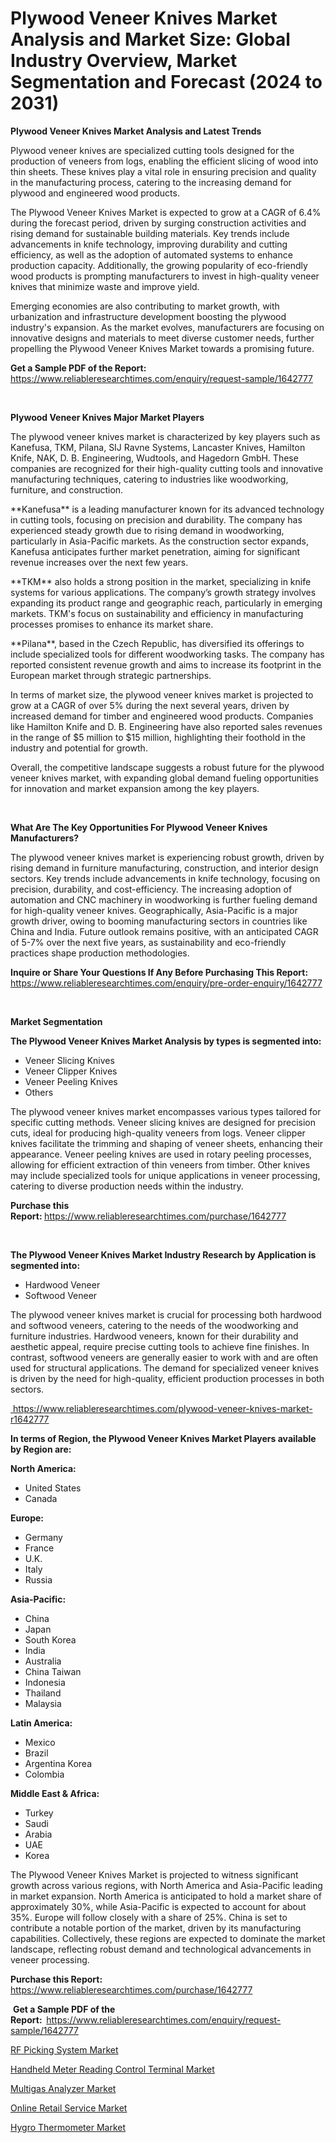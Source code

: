 <p><h1>Plywood Veneer Knives Market Analysis and Market Size: Global Industry Overview, Market Segmentation and Forecast (2024 to 2031)</h1></p><p><strong>Plywood Veneer Knives Market Analysis and Latest Trends</strong></p>
<p><p>Plywood veneer knives are specialized cutting tools designed for the production of veneers from logs, enabling the efficient slicing of wood into thin sheets. These knives play a vital role in ensuring precision and quality in the manufacturing process, catering to the increasing demand for plywood and engineered wood products.</p><p>The Plywood Veneer Knives Market is expected to grow at a CAGR of 6.4% during the forecast period, driven by surging construction activities and rising demand for sustainable building materials. Key trends include advancements in knife technology, improving durability and cutting efficiency, as well as the adoption of automated systems to enhance production capacity. Additionally, the growing popularity of eco-friendly wood products is prompting manufacturers to invest in high-quality veneer knives that minimize waste and improve yield. </p><p>Emerging economies are also contributing to market growth, with urbanization and infrastructure development boosting the plywood industry's expansion. As the market evolves, manufacturers are focusing on innovative designs and materials to meet diverse customer needs, further propelling the Plywood Veneer Knives Market towards a promising future.</p></p>
<p><strong>Get a Sample PDF of the Report:&nbsp;</strong> <a href="https://www.reliableresearchtimes.com/enquiry/request-sample/1642777?utm_campaign=1776&utm_medium=2&utm_source=Github&utm_content=ia&utm_term=23102024&utm_id=plywood-veneer-knives">https://www.reliableresearchtimes.com/enquiry/request-sample/1642777</a></p>
<p>&nbsp;</p>
<p><strong>Plywood Veneer Knives Major Market Players</strong></p>
<p><p>The plywood veneer knives market is characterized by key players such as Kanefusa, TKM, Pilana, SIJ Ravne Systems, Lancaster Knives, Hamilton Knife, NAK, D. B. Engineering, Wudtools, and Hagedorn GmbH. These companies are recognized for their high-quality cutting tools and innovative manufacturing techniques, catering to industries like woodworking, furniture, and construction.</p><p>**Kanefusa** is a leading manufacturer known for its advanced technology in cutting tools, focusing on precision and durability. The company has experienced steady growth due to rising demand in woodworking, particularly in Asia-Pacific markets. As the construction sector expands, Kanefusa anticipates further market penetration, aiming for significant revenue increases over the next few years.</p><p>**TKM** also holds a strong position in the market, specializing in knife systems for various applications. The company’s growth strategy involves expanding its product range and geographic reach, particularly in emerging markets. TKM's focus on sustainability and efficiency in manufacturing processes promises to enhance its market share.</p><p>**Pilana**, based in the Czech Republic, has diversified its offerings to include specialized tools for different woodworking tasks. The company has reported consistent revenue growth and aims to increase its footprint in the European market through strategic partnerships.</p><p>In terms of market size, the plywood veneer knives market is projected to grow at a CAGR of over 5% during the next several years, driven by increased demand for timber and engineered wood products. Companies like Hamilton Knife and D. B. Engineering have also reported sales revenues in the range of $5 million to $15 million, highlighting their foothold in the industry and potential for growth.</p><p>Overall, the competitive landscape suggests a robust future for the plywood veneer knives market, with expanding global demand fueling opportunities for innovation and market expansion among the key players.</p></p>
<p>&nbsp;</p>
<p><strong>What Are The Key Opportunities For Plywood Veneer Knives Manufacturers?</strong></p>
<p><p>The plywood veneer knives market is experiencing robust growth, driven by rising demand in furniture manufacturing, construction, and interior design sectors. Key trends include advancements in knife technology, focusing on precision, durability, and cost-efficiency. The increasing adoption of automation and CNC machinery in woodworking is further fueling demand for high-quality veneer knives. Geographically, Asia-Pacific is a major growth driver, owing to booming manufacturing sectors in countries like China and India. Future outlook remains positive, with an anticipated CAGR of 5-7% over the next five years, as sustainability and eco-friendly practices shape production methodologies.</p></p>
<p><strong>Inquire or Share Your Questions If Any Before Purchasing This Report:</strong> <a href="https://www.reliableresearchtimes.com/enquiry/pre-order-enquiry/1642777?utm_campaign=1776&utm_medium=2&utm_source=Github&utm_content=ia&utm_term=23102024&utm_id=plywood-veneer-knives">https://www.reliableresearchtimes.com/enquiry/pre-order-enquiry/1642777</a></p>
<p>&nbsp;</p>
<p><strong>Market Segmentation</strong></p>
<p><strong>The Plywood Veneer Knives Market Analysis by types is segmented into:</strong></p>
<p><ul><li>Veneer Slicing Knives</li><li>Veneer Clipper Knives</li><li>Veneer Peeling Knives</li><li>Others</li></ul></p>
<p><p>The plywood veneer knives market encompasses various types tailored for specific cutting methods. Veneer slicing knives are designed for precision cuts, ideal for producing high-quality veneers from logs. Veneer clipper knives facilitate the trimming and shaping of veneer sheets, enhancing their appearance. Veneer peeling knives are used in rotary peeling processes, allowing for efficient extraction of thin veneers from timber. Other knives may include specialized tools for unique applications in veneer processing, catering to diverse production needs within the industry.</p></p>
<p><strong>Purchase this Report:&nbsp;</strong><a href="https://www.reliableresearchtimes.com/purchase/1642777?utm_campaign=1776&utm_medium=2&utm_source=Github&utm_content=ia&utm_term=23102024&utm_id=plywood-veneer-knives">https://www.reliableresearchtimes.com/purchase/1642777</a></p>
<p>&nbsp;</p>
<p><strong>The Plywood Veneer Knives Market Industry Research by Application is segmented into:</strong></p>
<p><ul><li>Hardwood Veneer</li><li>Softwood Veneer</li></ul></p>
<p><p>The plywood veneer knives market is crucial for processing both hardwood and softwood veneers, catering to the needs of the woodworking and furniture industries. Hardwood veneers, known for their durability and aesthetic appeal, require precise cutting tools to achieve fine finishes. In contrast, softwood veneers are generally easier to work with and are often used for structural applications. The demand for specialized veneer knives is driven by the need for high-quality, efficient production processes in both sectors.</p></p>
<p><a href="https://www.reliableresearchtimes.com/plywood-veneer-knives-market-r1642777?utm_campaign=1776&utm_medium=2&utm_source=Github&utm_content=ia&utm_term=23102024&utm_id=plywood-veneer-knives">&nbsp;https://www.reliableresearchtimes.com/plywood-veneer-knives-market-r1642777</a></p>
<p><strong>In terms of Region, the Plywood Veneer Knives Market Players available by Region are:</strong></p>
<p>
    <p> <strong> North America: </strong>
        <ul>
            <li>United States</li>
            <li>Canada</li>
        </ul>
        </p> 
    <p> <strong> Europe: </strong>
        <ul>
            <li>Germany</li>
            <li>France</li>
            <li>U.K.</li>
            <li>Italy</li>
            <li>Russia</li>
        </ul>
        </p> 
    <p> <strong> Asia-Pacific: </strong>
        <ul>
            <li>China</li>
            <li>Japan</li>
            <li>South Korea</li>
            <li>India</li>
            <li>Australia</li>
            <li>China Taiwan</li>
            <li>Indonesia</li>
            <li>Thailand</li>
            <li>Malaysia</li>
        </ul>
        </p> 
    <p> <strong> Latin America: </strong>
        <ul>
            <li>Mexico</li>
            <li>Brazil</li>
            <li>Argentina Korea</li>
            <li>Colombia</li>
        </ul>
        </p> 
    <p> <strong> Middle East & Africa: </strong>
        <ul>
            <li>Turkey</li>
            <li>Saudi</li>
            <li>Arabia</li>
            <li>UAE</li>
            <li>Korea</li>
        </ul>
    </p>
    </p>
<p><p>The Plywood Veneer Knives Market is projected to witness significant growth across various regions, with North America and Asia-Pacific leading in market expansion. North America is anticipated to hold a market share of approximately 30%, while Asia-Pacific is expected to account for about 35%. Europe will follow closely with a share of 25%. China is set to contribute a notable portion of the market, driven by its manufacturing capabilities. Collectively, these regions are expected to dominate the market landscape, reflecting robust demand and technological advancements in veneer processing.</p></p>
<p><strong>Purchase this Report: </strong><a href="https://www.reliableresearchtimes.com/purchase/1642777?utm_campaign=1776&utm_medium=2&utm_source=Github&utm_content=ia&utm_term=23102024&utm_id=plywood-veneer-knives">https://www.reliableresearchtimes.com/purchase/1642777</a></p>
<p>&nbsp;<strong>Get a Sample PDF of the Report:&nbsp;&nbsp;</strong><a href="https://www.reliableresearchtimes.com/enquiry/request-sample/1642777?utm_campaign=1776&utm_medium=2&utm_source=Github&utm_content=ia&utm_term=23102024&utm_id=plywood-veneer-knives">https://www.reliableresearchtimes.com/enquiry/request-sample/1642777</a></p>
<p><strong></strong></p>
<p><p><a href="https://www.linkedin.com/pulse/evaluating-rf-picking-system-market-trends-growth-opportunities-vzelf?utm_campaign=1776&utm_medium=2&utm_source=Github&utm_content=ia&utm_term=23102024&utm_id=plywood-veneer-knives">RF Picking System Market</a></p><p><a href="https://github.com/malandranz3ggo/Market-Research-Report-List-1/blob/main/handheld-meter-reading-control-terminal-market.md?utm_campaign=1776&utm_medium=2&utm_source=Github&utm_content=ia&utm_term=23102024&utm_id=plywood-veneer-knives">Handheld Meter Reading Control Terminal Market</a></p><p><a href="https://www.linkedin.com/pulse/driving-forces-global-multigas-analyzer-market-trends-applications-549tf?utm_campaign=1776&utm_medium=2&utm_source=Github&utm_content=ia&utm_term=23102024&utm_id=plywood-veneer-knives">Multigas Analyzer Market</a></p><p><a href="https://www.linkedin.com/pulse/online-retail-service-momentum-charting-132-cagr-cvcmf?utm_campaign=1776&utm_medium=2&utm_source=Github&utm_content=ia&utm_term=23102024&utm_id=plywood-veneer-knives">Online Retail Service Market</a></p><p><a href="https://www.linkedin.com/pulse/hygro-thermometer-market-size-growth-industry-analysis-segmentation-kiwsf?utm_campaign=1776&utm_medium=2&utm_source=Github&utm_content=ia&utm_term=23102024&utm_id=plywood-veneer-knives">Hygro Thermometer Market</a></p></p>